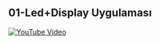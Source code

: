 <h2>01-Led+Display Uygulaması</h2>


[![YouTube Video](https://img.youtube.com/vi/7ms7T-n3Ou0/maxresdefault.jpg)](https://youtu.be/7ms7T-n3Ou0)

